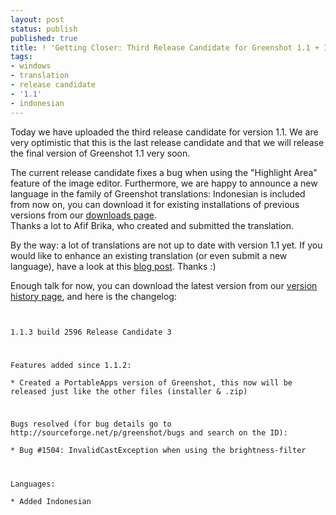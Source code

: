 ```yaml
---
layout: post
status: publish
published: true
title: ! 'Getting Closer: Third Release Candidate for Greenshot 1.1 + Indonesian Translation'
tags:
- windows
- translation
- release candidate
- '1.1'
- indonesian
---
```

<p>Today we have uploaded the third release candidate for version 1.1. We are very optimistic that this is the last release candidate and that we will release the final version of Greenshot 1.1 very soon.</p>
<p>The current release candidate fixes a bug when using the "Highlight Area" feature of the image editor. Furthermore, we are happy to announce a new language in the family of Greenshot translations: Indonesian is included from now on, you can download it for existing installations of previous versions from our <a href="/downloads/">downloads page</a>.<br />
Thanks a lot to Afif Brika, who created and submitted the translation.</p>
<p>By the way: a lot of translations are not up to date with version 1.1 yet. If you would like to enhance an existing translation (or even submit a new language), have a look at this <a href="/2012/08/10/introducing-the-brand-new-greenshot-language-editor-translators-wanted/">blog post</a>. Thanks :)</p>
<p>Enough talk for now, you can download the latest version from our <a href="/version-history/">version history page</a>, and here is the changelog:</p>
<p><code><br />
1.1.3 build 2596 Release Candidate 3</p>
<p>Features added since 1.1.2:<br />
* Created a PortableApps version of Greenshot, this now will be released just like the other files (installer & .zip)</p>
<p>Bugs resolved (for bug details go to http://sourceforge.net/p/greenshot/bugs and search on the ID):<br />
* Bug #1504: InvalidCastException when using the brightness-filter</p>
<p>Languages:<br />
* Added Indonesian<br />
</code></p>
